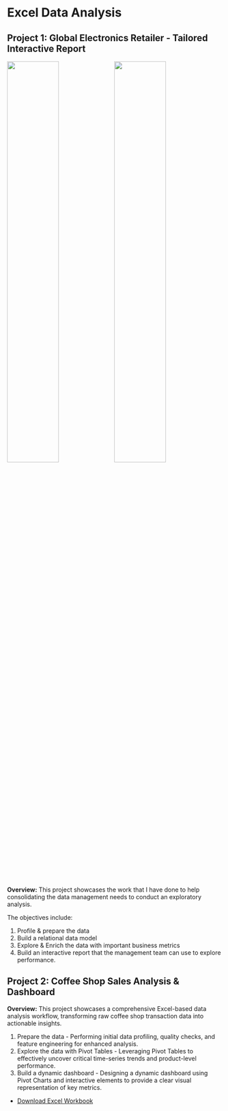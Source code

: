 # Excel Data Analysis 

## Project 1: Global Electronics Retailer - Tailored Interactive Report
<p float="left">
  <img width="49%" height="auto" src="https://github.com/user-attachments/assets/2defa88c-f9a8-4343-a352-90444ea553a1" />
  <img width="49%" height="auto" src="https://github.com/user-attachments/assets/2b5d9056-bb29-4bc1-a9c1-0fc81980bd0f" /> 
</p>

**Overview:** This project showcases the work that I have done to help consolidating the data management needs to conduct an exploratory analysis.  

The objectives include: 
1. Profile & prepare the data
2. Build a relational data model
3. Explore & Enrich the data with important business metrics
4. Build an interactive report that the management team can use to explore performance.  

## Project 2: Coffee Shop Sales Analysis & Dashboard
**Overview:** This project showcases a comprehensive Excel-based data analysis workflow, transforming raw coffee shop transaction data into actionable insights.
  1. Prepare the data - Performing initial data profiling, quality checks, and feature engineering for enhanced analysis.
  2. Explore the data with Pivot Tables - Leveraging Pivot Tables to effectively uncover critical time-series trends and product-level performance.
  3. Build a dynamic dashboard - Designing a dynamic dashboard using Pivot Charts and interactive elements to provide a clear visual representation of key metrics. 
- [Download Excel Workbook](https://github.com/LyKenn-DS/Excel-Projects/blob/c171b45f37f23122728159de36cf6251b70d6198/Coffee%20Shop%20Sales.xlsx)




